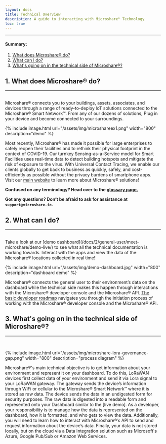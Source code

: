 ```yaml
---
layout: docs
title: Technical Overview
description: A guide to interacting with Microshare™ Technology
toc: true
---
```


---------------------------------------

#### Summary:

1. [What does Microshare® do?](./#1-what-does-microshare-do)
2. [What can I do?](./#2-what-can-i-do)
3. [What's going on in the technical side of Microshare®?](./#3-whats-going-on-in-the-technical-side-of-microshare)

## 1. What does Microshare® do?
---------------------------------------

<br>
Microshare® connects you to your buildings, assets, associates, and devices through a range of ready-to-deploy IoT solutions connected to the Microshare® Smart Network™. From any of our dozens of solutions, Plug in your device and become connected to your surroundings.

{% include image.html url="/assets/img/microshareex1.png" width="800" description="demo" %}


Most recently, Microshare® has made it possible for large enterprises to safely reopen their facilities and to rethink their physical footprint in the context of COVID-19. Our turnkey Sensing-as-a-Service model for Smart Facilities uses real-time data to detect building hotspots and mitigate the risk of exposure to the virus. With Universal Contact Tracing, we enable our clients globally to get back to business as quickly, safely, and cost-efficiently as possible without the privacy burdens of smartphone apps. Visit our [main website](https://www.microshare.io/smart-facilities-dashboards-and-solutions/) to learn more about Microshare® solutions!

**Confused on any terminology? Head over to the [glossary page.](/docs/2/general-user/quick-start/glossary/)**

**Got any questions? Don’t be afraid to ask for assistance at `support@microshare.io`.**




## 2. What can I do?
---------------------------------------

<br>
Take a look at our [demo dashboard](/docs/2/general-user/meet-microshare/demo-live/) to see what all the technical documentation is working towards. Interact with the apps and view the data of the Microshare® locations collected in real time!

{% include image.html url="/assets/img/demo-dashboard.jpg" width="800" description="dashboard demo" %}

Microshare® connects the general user to their environment’s data on the dashboard while the technical side makes this happen through interactions with the Microshare® developer console and the Microshare® API. [The basic developer roadmap](/docs/2/technical/quick-start/basic-dev-roadmap/) navigates you through the initiation process of working with the Microshare® developer console and the Microshare® API. 


## 3. What's going on in the technical side of Microshare®?

---------------------------------------

<br>

{% include image.html url="/assets/img/microshare-lora-governance-gap.png" width="800" description="process diagram" %}


Microshare®'s main technical objective is to get information about your environment and represent it on your dashboard. To do this, LoRaWAN devices first collect data of your environment and send it via Lora signal to your LoRaWAN gateway. The gateway sends the device’s information through WiFi or cellular to the Microshare® Smart Network™ where it is stored as raw data. The device sends the data in an undigested form for security purposes. The raw data is digested into a readable form and represented onto your Dashboard similar to the [live demo]. As a developer, your responsibility is to manage how the data is represented on the dashboard, how it is formatted, and who gets to view the data. Additionally, you will need to learn how to interact with Microshare®’s API to send and request information about the device’s data. Finally, your data is not stored locally, but on the cloud via a Data Integration solution such as Microsoft's Azure, Google Pub/Sub or Amazon Web Services. 
